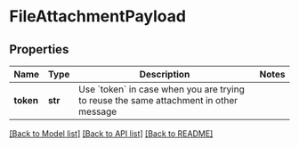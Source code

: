 # FileAttachmentPayload

## Properties
Name | Type | Description | Notes
------------ | ------------- | ------------- | -------------
**token** | **str** | Use &#x60;token&#x60; in case when you are trying to reuse the same attachment in other message | 

[[Back to Model list]](../README.md#documentation-for-models) [[Back to API list]](../README.md#documentation-for-api-endpoints) [[Back to README]](../README.md)

